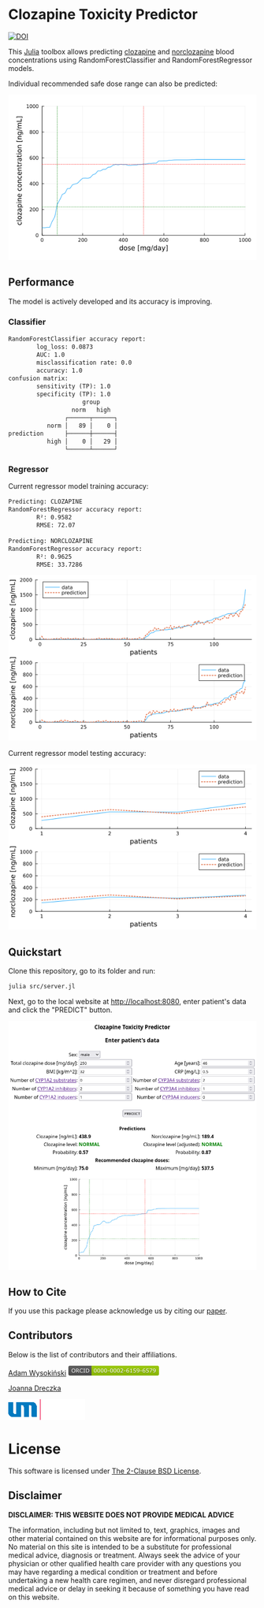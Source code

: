 # Clozapine Toxicity Predictor

[![DOI](https://zenodo.org/badge/DOI/10.5281/zenodo.11048224.svg)](https://doi.org/10.5281/zenodo.11048224)

This [Julia](https://julialang.org/) toolbox allows predicting [clozapine](https://en.wikipedia.org/wiki/Clozapine) and [norclozapine](https://en.wikipedia.org/wiki/Desmethylclozapine) blood concentrations using RandomForestClassifier and RandomForestRegressor models.

Individual recommended safe dose range can also be predicted:

![](dose-level.png)

## Performance

The model is actively developed and its accuracy is improving.

### Classifier

    RandomForestClassifier accuracy report:                   
            log_loss: 0.0873
            AUC: 1.0                                                 
            misclassification rate: 0.0                                              
            accuracy: 1.0
    confusion matrix:
            sensitivity (TP): 1.0
            specificity (TP): 1.0
                         group
                      norm   high   
                    ┌──────┬──────┐
               norm │   89 │    0 │
    prediction      ├──────┼──────┤
               high │    0 │   29 │
                    └──────┴──────┘

### Regressor

Current regressor model training accuracy:

    Predicting: CLOZAPINE
    RandomForestRegressor accuracy report:
            R²: 0.9582
            RMSE: 72.07
    
    Predicting: NORCLOZAPINE
    RandomForestRegressor accuracy report:
            R²: 0.9625
            RMSE: 33.7286

![](rr_train_accuracy.png)

Current regressor model testing accuracy:

![](rr_test_accuracy.png)

## Quickstart

Clone this repository, go to its folder and run:

```sh
julia src/server.jl
```

Next, go to the local website at [http://localhost:8080](http://localhost:8080), enter patient's data and click the "PREDICT" button.

![](webpage.png)

## How to Cite

If you use this package please acknowledge us by citing our [paper](https://zenodo.org/records/11048224).

## Contributors

Below is the list of contributors and their affiliations.

[Adam Wysokiński](mailto:adam.wysokinski@umed.lodz.pl) [![ORCID](images/orcid.png)](https://orcid.org/0000-0002-6159-6579)

[Joanna Dreczka](mailto:jdreczka@csk.umed.pl)

[![Medical University of Lodz](images/umed.png)](https://en.umed.pl)

# License

This software is licensed under [The 2-Clause BSD License](LICENSE).

## Disclaimer

**DISCLAIMER: THIS WEBSITE DOES NOT PROVIDE MEDICAL ADVICE**

The information, including but not limited to, text, graphics, images and other material contained on this website are for informational purposes only. No material on this site is intended to be a substitute for professional medical advice, diagnosis or treatment. Always seek the advice of your physician or other qualified health care provider with any questions you may have regarding a medical condition or treatment and before undertaking a new health care regimen, and never disregard professional medical advice or delay in seeking it because of something you have read on this website.